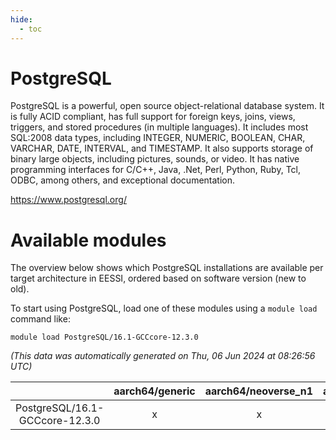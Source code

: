 ```yaml
---
hide:
  - toc
---
```


PostgreSQL
==========


PostgreSQL is a powerful, open source object-relational database system. It is fully ACID compliant, has full support for foreign keys, joins, views, triggers, and stored procedures (in multiple languages). It includes most SQL:2008 data types, including INTEGER, NUMERIC, BOOLEAN, CHAR, VARCHAR, DATE, INTERVAL, and TIMESTAMP. It also supports storage of binary large objects, including pictures, sounds, or video. It has native programming interfaces for C/C++, Java, .Net, Perl, Python, Ruby, Tcl, ODBC, among others, and exceptional documentation.

https://www.postgresql.org/
# Available modules


The overview below shows which PostgreSQL installations are available per target architecture in EESSI, ordered based on software version (new to old).

To start using PostgreSQL, load one of these modules using a `module load` command like:

```shell
module load PostgreSQL/16.1-GCCcore-12.3.0
```

*(This data was automatically generated on Thu, 06 Jun 2024 at 08:26:56 UTC)*  

| |aarch64/generic|aarch64/neoverse_n1|aarch64/neoverse_v1|x86_64/generic|x86_64/amd/zen2|x86_64/amd/zen3|x86_64/intel/haswell|x86_64/intel/skylake_avx512|
| :---: | :---: | :---: | :---: | :---: | :---: | :---: | :---: | :---: |
|PostgreSQL/16.1-GCCcore-12.3.0|x|x|x|x|x|x|x|x|
